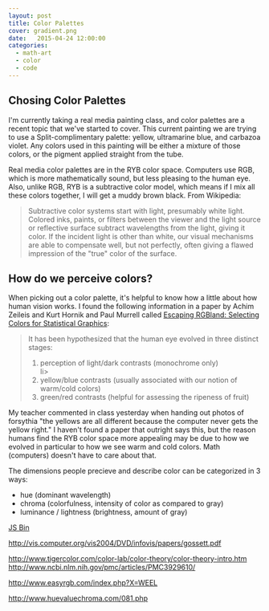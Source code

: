 ```yaml
---
layout: post
title: Color Palettes
cover: gradient.png
date:   2015-04-24 12:00:00
categories:
  - math-art
  - color
  - code
---
```


## Chosing Color Palettes

I'm currently taking a real media painting class, and color palettes are a recent topic that we've started to cover. This current painting we are trying to use a Split-complimentary palette:  yellow, ultramarine blue, and carbazoa violet. Any colors used in this painting will be either a mixture of those colors, or the pigment applied straight from the tube.

Real media color palettes are in the RYB color space. Computers use RGB, which is more mathematically sound, but less pleasing to the human eye. Also, unlike RGB, RYB is a subtractive color model, which means if I mix all these colors together, I will get a muddy brown black. From Wikipedia:
> Subtractive color systems start with light, presumably white light. Colored inks, paints, or filters between the viewer and the light source or reflective surface subtract wavelengths from the light, giving it color. If the incident light is other than white, our visual mechanisms are able to compensate well, but not perfectly, often giving a flawed impression of the "true" color of the surface.



## How do we perceive colors?

When picking out a color palette, it's helpful to know how a little about how human vision works. I found the following information in a paper by Achim Zeileis and Kurt Hornik and Paul Murrell called [Escaping RGBland: Selecting Colors for Statistical Graphics](http://epub.wu.ac.at/1692/1/document.pdf):

> It has been hypothesized that the human eye evolved in three distinct stages: 
	<ol>
	 <li>perception of light/dark contrasts (monochrome only)</li>li>
	 <li>yellow/blue contrasts (usually associated with our notion of warm/cold colors)</li> 
	 <li>green/red contrasts (helpful for assessing the ripeness of fruit)</li>
	</ol>


My teacher commented in class yesterday when handing out photos of forsythia "the yellows are all different because the computer never gets the yellow right." I haven't found a paper that outright says this, but the reason humans find the RYB color space more appealing may be due to how we evolved in particular to how we see warm and cold colors. Math (computers) doesn't have to care about that. 


The dimensions people precieve and describe color can be categorized in 3 ways:
<ul>
	<li>hue (dominant wavelength)</li>
	<li>chroma (colorfulness, intensity of color as compared to gray)</li>
	<li>luminance / lightness (brightness, amount of gray)</li>
</ul>


<a class="jsbin-embed" href="http://jsbin.com/qileju/42/embed?js,output">JS Bin</a><script src="http://static.jsbin.com/js/embed.js"></script>


http://vis.computer.org/vis2004/DVD/infovis/papers/gossett.pdf

http://www.tigercolor.com/color-lab/color-theory/color-theory-intro.htm
http://www.ncbi.nlm.nih.gov/pmc/articles/PMC3929610/

http://www.easyrgb.com/index.php?X=WEEL

http://www.huevaluechroma.com/081.php

